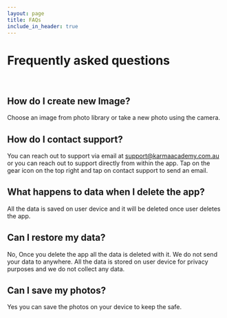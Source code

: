 ```yaml
---
layout: page
title: FAQs
include_in_header: true
---
```


# Frequently asked questions
<br>

## How do I create new Image?
Choose an image from photo library or take a new photo using the camera.

## How do I contact support?
You can reach out to support via email at support@karmaacademy.com.au or you can reach out to support directly from within the app. Tap on the gear icon on the top right and tap on contact support to send an email. 

## What happens to data when I delete the app?
All the data is saved on user device and it will be deleted once user deletes the app. 

## Can I restore my data?
No, Once you delete the app all the data is deleted with it. We do not send your data to anywhere. All the data is stored on user device for privacy purposes and we do not collect any data.

## Can I save my photos?
Yes you can save the photos on your device to keep the safe.



